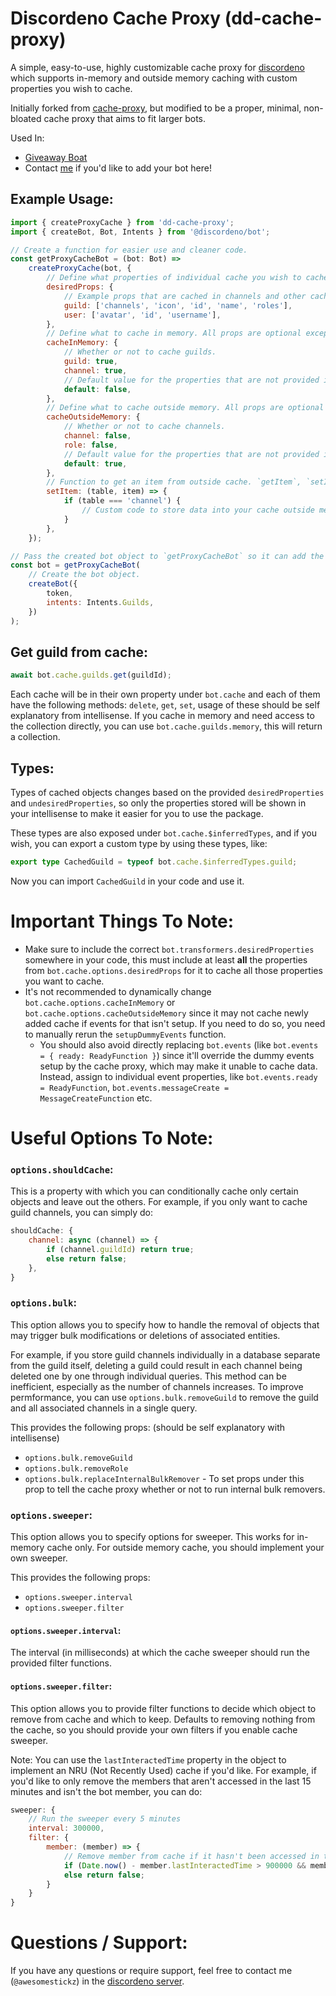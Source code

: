 # Discordeno Cache Proxy (dd-cache-proxy)

A simple, easy-to-use, highly customizable cache proxy for [discordeno](https://github.com/discordeno) which supports in-memory and outside memory caching with custom properties you wish to cache.

Initially forked from [cache-proxy](https://github.com/discordeno/cache-proxy), but modified to be a proper, minimal, non-bloated cache proxy that aims to fit larger bots.

Used In:

-   [Giveaway Boat](https://giveaway.boats)
-   Contact [me](https://github.com/AwesomeStickz#contact-me) if you'd like to add your bot here!

## Example Usage:

```js
import { createProxyCache } from 'dd-cache-proxy';
import { createBot, Bot, Intents } from '@discordeno/bot';

// Create a function for easier use and cleaner code.
const getProxyCacheBot = (bot: Bot) =>
    createProxyCache(bot, {
        // Define what properties of individual cache you wish to cache. Caches no props by default. Or you can use the `undesiredProps` prop to reverse the behavior of `desiredProps`.
        desiredProps: {
            // Example props that are cached in channels and other cache. Accepts an array of props of the cache. All props are optional.
            guild: ['channels', 'icon', 'id', 'name', 'roles'],
            user: ['avatar', 'id', 'username'],
        },
        // Define what to cache in memory. All props are optional except `default`. By default, all props inside `cacheInMemory` are set to `true`.
        cacheInMemory: {
            // Whether or not to cache guilds.
            guild: true,
            channel: true,
            // Default value for the properties that are not provided inside `cacheInMemory`.
            default: false,
        },
        // Define what to cache outside memory. All props are optional except `default`. By default, all props inside `cacheOutsideMemory` are set to `false`.
        cacheOutsideMemory: {
            // Whether or not to cache channels.
            channel: false,
            role: false,
            // Default value for the properties that are not provided inside `cacheOutsideMemory`.
            default: true,
        },
        // Function to get an item from outside cache. `getItem`, `setItem`, `removeItem` must be provided if you cache outside memory, can be omitted if you don't store outside memory.
        setItem: (table, item) => {
            if (table === 'channel') {
                // Custom code to store data into your cache outside memory, say redis or a database or whichever you use.
            }
        },
    });

// Pass the created bot object to `getProxyCacheBot` so it can add the cache proxy to it.
const bot = getProxyCacheBot(
    // Create the bot object.
    createBot({
        token,
        intents: Intents.Guilds,
    })
);
```

## Get guild from cache:

```js
await bot.cache.guilds.get(guildId);
```

Each cache will be in their own property under `bot.cache` and each of them have the following methods: `delete`, `get`, `set`, usage of these should be self explanatory from intellisense. If you cache in memory and need access to the collection directly, you can use `bot.cache.guilds.memory`, this will return a collection.

## Types:

Types of cached objects changes based on the provided `desiredProperties` and `undesiredProperties`, so only the properties stored will be shown in your intellisense to make it easier for you to use the package.

These types are also exposed under `bot.cache.$inferredTypes`, and if you wish, you can export a custom type by using these types, like:

```ts
export type CachedGuild = typeof bot.cache.$inferredTypes.guild;
```

Now you can import `CachedGuild` in your code and use it.

# **Important Things To Note:**

-   Make sure to include the correct `bot.transformers.desiredProperties` somewhere in your code, this must include at least **all** the properties from `bot.cache.options.desiredProps` for it to cache all those properties you want to cache.
-   It's not recommended to dynamically change `bot.cache.options.cacheInMemory` or `bot.cache.options.cacheOutsideMemory` since it may not cache newly added cache if events for that isn't setup. If you need to do so, you need to manually rerun the `setupDummyEvents` function.
    -   You should also avoid directly replacing `bot.events` (like `bot.events = { ready: ReadyFunction }`) since it'll override the dummy events setup by the cache proxy, which may make it unable to cache data. Instead, assign to individual event properties, like `bot.events.ready = ReadyFunction`, `bot.events.messageCreate = MessageCreateFunction` etc.

# Useful Options To Note:

### `options.shouldCache`:

This is a property with which you can conditionally cache only certain objects and leave out the others. For example, if you only want to cache guild channels, you can simply do:

```js
shouldCache: {
    channel: async (channel) => {
        if (channel.guildId) return true;
        else return false;
    },
}
```

### `options.bulk`:

This option allows you to specify how to handle the removal of objects that may trigger bulk modifications or deletions of associated entities.

For example, if you store guild channels individually in a database separate from the guild itself, deleting a guild could result in each channel being deleted one by one through individual queries. This method can be inefficient, especially as the number of channels increases. To improve permformance, you can use `options.bulk.removeGuild` to remove the guild and all associated channels in a single query.

This provides the following props: (should be self explanatory with intellisense)

-   `options.bulk.removeGuild`
-   `options.bulk.removeRole`
-   `options.bulk.replaceInternalBulkRemover` - To set props under this prop to tell the cache proxy whether or not to run internal bulk removers.

### `options.sweeper`:

This option allows you to specify options for sweeper. This works for in-memory cache only. For outside memory cache, you should implement your own sweeper.

This provides the following props:

-   `options.sweeper.interval`
-   `options.sweeper.filter`

#### `options.sweeper.interval`:

The interval (in milliseconds) at which the cache sweeper should run the provided filter functions.

#### `options.sweeper.filter`:

This option allows you to provide filter functions to decide which object to remove from cache and which to keep. Defaults to removing nothing from the cache, so you should provide your own filters if you enable cache sweeper.

Note: You can use the `lastInteractedTime` property in the object to implement an NRU (Not Recently Used) cache if you'd like. For example, if you'd like to only remove the members that aren't accessed in the last 15 minutes and isn't the bot member, you can do:

```js
sweeper: {
    // Run the sweeper every 5 minutes
    interval: 300000,
    filter: {
        member: (member) => {
            // Remove member from cache if it hasn't been accessed in the last 15 minutes and if the member isn't bot member
            if (Date.now() - member.lastInteractedTime > 900000 && member.id !== bot.id) return true;
            else return false;
        }
    }
}
```

# Questions / Support:

If you have any questions or require support, feel free to contact me (`@awesomestickz`) in the [discordeno server](https://discord.gg/ddeno).
